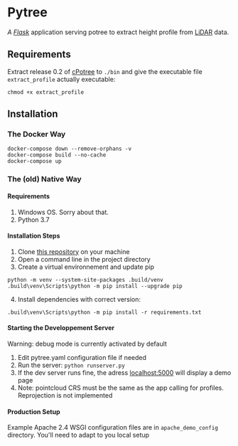 # Pytree

_A [Flask](http://flask.pocoo.org/)_ application serving potree to extract
height profile from [LiDAR](https://en.wikipedia.org/wiki/Lidar) data.


## Requirements
Extract release 0.2 of [cPotree](https://github.com/potree/CPotree/releases/tag/0.2)
to `./bin` and give the executable file `extract_profile` actually executable:

```
chmod +x extract_profile
```


## Installation

### The Docker Way

```
docker-compose down --remove-orphans -v  
docker-compose build --no-cache  
docker-compose up
```


### The (old) Native Way

#### Requirements

1. Windows OS. Sorry about that.
2. Python 3.7

#### Installation Steps

1. Clone [this repository](https://github.com/yverdon/pytree) on your machine
2. Open a command line in the project directory
3. Create a virtual environnement and update pip

```
python -m venv --system-site-packages .build/venv
.build\venv\Scripts\python -m pip install --upgrade pip
```

4. Install dependencies with correct version:

```
.build\venv\Scripts\python -m pip install -r requirements.txt
```

#### Starting the Developpement Server

Warning: debug mode is currently activated by default

1. Edit pytree.yaml configuration file if needed
2. Run the server: `python runserver.py`
3. If the dev server runs fine, the adress [localhost:5000](localhost:5000) will display a demo page
4. Note: pointcloud CRS must be the same as the app calling for profiles. Reprojection is not implemented

#### Production Setup

Example Apache 2.4 WSGI configuration files are in `apache_demo_config` directory.
You'll need to adapt to you local setup

